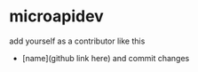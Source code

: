 # microapidev

add yourself as a contributor like this 
- [name](github link here) and commit changes
